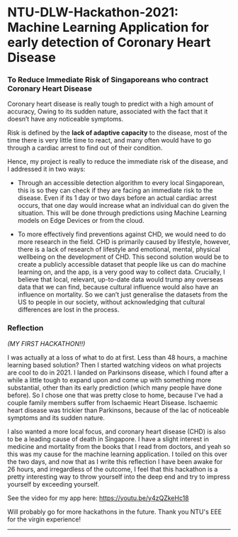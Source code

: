 # NTU-DLW-Hackathon-2021: Machine Learning Application for early detection of Coronary Heart Disease

### To Reduce Immediate Risk of Singaporeans who contract Coronary Heart Disease
Coronary heart disease is really tough to predict with a high amount of accuracy, 
Owing to its sudden nature, associated with the fact that it doesn’t have any noticeable symptoms. 

Risk is defined by the __lack of adaptive capacity__ to the disease, most of the time there is very little time to react, and many often would have to go through a cardiac arrest to find out of their condition. 

Hence, my project is really to reduce the immediate risk of the disease, and I addressed it in two ways:
- Through an accessible detection algorithm to every local Singaporean, this is so they can check if they are facing an immediate risk to the disease.  Even if its 1 day or two days before an actual cardiac arrest occurs, that one day would increase what an individual can do given the situation. This will be done through predictions using Machine Learning models on Edge Devices or from the cloud.

- To more effectively find preventions against CHD, we would need to do more research in the field. CHD is primarily caused by lifestyle, however, there is a lack of research of lifestyle and emotional, mental, physical wellbeing on the development of CHD. This second solution would be to create a publicly accessible dataset that people like us can do machine learning on, and the app, is a very good way to collect data. Crucially, I believe that local, relevant, up-to-date data would trump any overseas data that we can find, because cultural influence would also have an influence on mortality. So we can’t just generalise the datasets from the US to people in our society, without acknowledging that cultural differences are lost in the process.

### Reflection
<em>(MY FIRST HACKATHON!!)</em>

I was actually at a loss of what to do at first. Less than 48 hours, a machine learning based solution? 
Then I started watching videos on what projects are cool to do in 2021. I landed on Parkinsons disease, which I 
found after a while a little tough to expand upon and come up with something more substantial, other than its 
early prediction (which many people have done before). So I chose one that was pretty close to home, because I've had
a couple family members suffer from Ischaemic Heart Disease. Ischaemic heart disease was trickier than Parkinsons, because of the lac of noticeable symptoms and its sudden nature. 

I also wanted a more local focus, and coronary heart disease (CHD) is also to be a leading cause of death in Singapore. I have a slight interest in medicine and mortality from the books that I read from doctors, and yeah so this was my cause for the machine learning application. 
I toiled on this over the two days, and now that as I write this reflection I have been awake for 26 hours, and irregardless of
the outcome, I feel that this hackathon is a pretty interesting way to throw yourself into the deep end and try to impress yourself
by exceeding yourself. 

See the video for my app here: https://youtu.be/y4zQZkeHc18

Will probably go for more hackathons in the future. Thank you NTU's EEE for the virgin experience! 
<hr>

